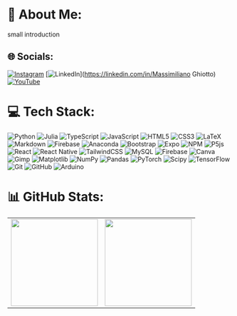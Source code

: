 # 💫 About Me:

small introduction

## 🌐 Socials:

[![Instagram](https://img.shields.io/badge/Instagram-%23E4405F.svg?logo=Instagram&logoColor=white)](https://instagram.com/mateMATTIci) [![LinkedIn](https://img.shields.io/badge/LinkedIn-%230077B5.svg?logo=linkedin&logoColor=white)](https://linkedin.com/in/Massimiliano Ghiotto) [![YouTube](https://img.shields.io/badge/YouTube-%23FF0000.svg?logo=YouTube&logoColor=white)](https://youtube.com/@UCriyKfaUh1k8QgyN8cCwx4A)

# 💻 Tech Stack:

![Python](https://img.shields.io/badge/python-05122A?style=flat&logo=python)
![Julia](https://img.shields.io/badge/-Julia-05122A?style=flat&logo=julia)
![TypeScript](https://img.shields.io/badge/typescript-05122A?style=flat&logo=typescript)
![JavaScript](https://img.shields.io/badge/javascript-05122A?style=flat&logo=javascript)
![HTML5](https://img.shields.io/badge/html5-05122A?style=flat&logo=html5)
![CSS3](https://img.shields.io/badge/css3-05122A?style=flat&logo=css3)
![LaTeX](https://img.shields.io/badge/latex-05122A?style=flat&logo=latex)
![Markdown](https://img.shields.io/badge/markdown-05122A?style=flat&logo=markdown)
![Firebase](https://img.shields.io/badge/firebase-05122A?style=flat&logo=firebase)
![Anaconda](https://img.shields.io/badge/Anaconda-05122A?style=flat&logo=anaconda)
![Bootstrap](https://img.shields.io/badge/bootstrap-05122A?style=flat&logo=bootstrap)
![Expo](https://img.shields.io/badge/expo-05122A?style=flat&logo=expo)
![NPM](https://img.shields.io/badge/NPM-05122A?style=flat&logo=npm)
![P5js](https://img.shields.io/badge/p5.js-05122A?style=flat&logo=p5.js)
![React](https://img.shields.io/badge/react-05122A?style=flat&logo=react)
![React Native](https://img.shields.io/badge/react_native-05122A?style=flat&logo=react)
![TailwindCSS](https://img.shields.io/badge/tailwindcss-05122A?style=flat&logo=tailwind-css)
![MySQL](https://img.shields.io/badge/mysql-05122A?style=flat&logo=mysql)
![Firebase](https://img.shields.io/badge/firebase-05122A?style=flat&logo=firebase)
![Canva](https://img.shields.io/badge/Canva-05122A?style=flat&logo=Canva)
![Gimp](https://img.shields.io/badge/Gimp-05122A?style=flat&logo=gimp)
![Matplotlib](https://img.shields.io/badge/Matplotlib-05122A?style=flat&logo=Matplotlib)
![NumPy](https://img.shields.io/badge/numpy-05122A?style=flat&logo=numpy)
![Pandas](https://img.shields.io/badge/pandas-05122A?style=flat&logo=pandas)
![PyTorch](https://img.shields.io/badge/PyTorch-05122A?style=flat&logo=PyTorch)
![Scipy](https://img.shields.io/badge/SciPy-05122A?style=flat&logo=scipy)
![TensorFlow](https://img.shields.io/badge/TensorFlow-05122A?style=flat&logo=TensorFlow)
![Git](https://img.shields.io/badge/git-05122A?style=flat&logo=git)
![GitHub](https://img.shields.io/badge/github-05122A?style=flat&logo=github)
![Arduino](https://img.shields.io/badge/-Arduino-05122A?style=flat&logo=Arduino)

# 📊 GitHub Stats:

<table cellspacing="0" cellpadding="0">
  <tr>
    <td>
      <img src="https://github-readme-stats.vercel.app/api/top-langs/?username=MaxGhi8&theme=dark&hide_border=false&include_all_commits=false&count_private=true&layout=compact" height="195px"/>
    </td>
    <td>
      <img src="https://github-readme-stats.vercel.app/api?username=MaxGhi8&theme=dark&hide_border=false&include_all_commits=false&count_private=true" height="195px"/>
    </td>
  </tr>
</table>

<!-- ![](https://github-readme-streak-stats.herokuapp.com/?user=MaxGhi8&theme=dark&hide_border=false)<br/> -->

